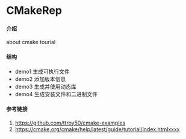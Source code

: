 # CMakeRep

#### 介绍
about cmake tourial 

#### 结构
- demo1 生成可执行文件
- demo2 添加版本信息
- demo3 生成并使用动态库
- demo4 生成安装文件和二进制文件


#### 参考链接

1.  https://github.com/ttroy50/cmake-examples
2.  https://cmake.org/cmake/help/latest/guide/tutorial/index.htmlxxxx

